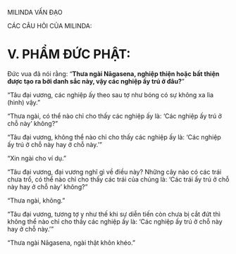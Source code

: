 MILINDA VẤN ĐẠO

CÁC CÂU HỎI CỦA MILINDA:

# V. PHẨM ĐỨC PHẬT:

Đức vua đã nói rằng: “**Thưa ngài Nāgasena, nghiệp thiện hoặc bất thiện được tạo ra bởi danh sắc này, vậy các nghiệp ấy trú ở đâu?**”

“Tâu đại vương, các nghiệp ấy theo sau tợ như bóng có sự không xa lìa (hình) vậy.”

“Thưa ngài, có thể nào chỉ cho thấy các nghiệp ấy là: ‘Các nghiệp ấy trú ở chỗ này’ không?”

“Tâu đại vương, không thể nào chỉ cho thấy các nghiệp ấy là: ‘Các nghiệp ấy trú ở chỗ này hay ở chỗ này.’”

“Xin ngài cho ví dụ.”

“Tâu đại vương, đại vương nghĩ gì về điều này? Những cây nào có các trái chưa trổ, có thể nào chỉ cho thấy các trái của chúng là: ‘Các trái ấy trú ở chỗ này hay ở chỗ này’ không?”

“Thưa ngài, không.”

“Tâu đại vương, tương tợ y như thế khi sự diễn tiến còn chưa bị cắt đứt thì không thể nào chỉ cho thấy các nghiệp ấy là: ‘Các nghiệp ấy trú ở chỗ này hay ở chỗ này.’”

“Thưa ngài Nāgasena, ngài thật khôn khéo.”

